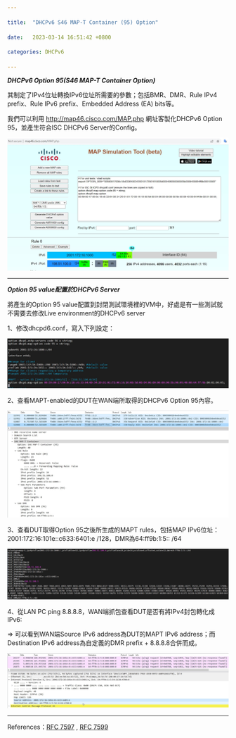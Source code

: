 ```yaml
---

title:  "DHCPv6 S46 MAP-T Container (95) Option"

date:   2023-03-14 16:51:42 +0800

categories: DHCPv6

---
```

 ***DHCPv6 Option 95(S46 MAP-T Container Option)*** 

其制定了IPv4位址轉換IPv6位址所需要的參數；包括BMR、DMR、Rule IPv4 prefix、Rule IPv6 prefix、Embedded Address (EA) bits等。

我們可以利用 http://map46.cisco.com/MAP.php 網址客製化DHCPv6 Option 95，並產生符合ISC DHCPv6 Server的Config。

![dhcp6.option95](/assets/images/dhcpv6_option95/dhcp6.option95-cisco.jpg)

---
 ***Option 95 value配置於DHCPv6 Server***

將產生的Option 95 value配置到封閉測試環境裡的VM中，好處是有一些測試就不需要去修改Live environment的DHCPv6 server

1、修改dhcpd6.conf，寫入下列設定：

![dhcp6.option95](/assets/images/dhcpv6_option95/dhcp6.option95-isc.jpg)

2、查看MAPT-enabled的DUT在WAN端所取得的DHCPv6 Option 95內容。

![dhcp6.option95](/assets/images/dhcpv6_option95/dhcp6.option95-WAN.jpg)

3、查看DUT取得Option 95之後所生成的MAPT rules，包括MAP IPv6位址：2001:172:16:101e::c633:6401:e /128，DMR為64:ff9b:1:5:: /64

![dhcp6.option95](/assets/images/dhcpv6_option95/dhcp6.option95-dut.jpg)

4、從LAN PC ping 8.8.8.8，WAN端抓包查看DUT是否有將IPv4封包轉化成IPv6:

=> 可以看到WAN端Source IPv6 address為DUT的MAPT IPv6 address；而Destination IPv6 address為自定義的DMR prefix + 8.8.8.8合併而成。

![dhcp6.option95](/assets/images/dhcpv6_option95/dhcp6.option95-mapt.jpg)

---

References：[RFC 7597](https://www.rfc-editor.org/rfc/rfc7597.html) , [RFC 7599](https://www.rfc-editor.org/rfc/rfc7599.html)
